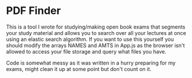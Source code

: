 # PDF Finder
This is a tool I wrote for studying/making open book exams that segments
your study material and allows you to search over all your lectures at once
using an elastic search algorithm. If you want to use this yourself you should
modify the arrays NAMES and AMTS in App.js as the browser isn't allowed to access your file
storage and query what files you have.

Code is somewhat messy as it was written in a hurry preparing for my exams,
might clean it up at some point but don't count on it.

